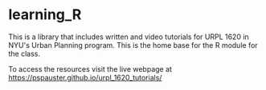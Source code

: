 # learning_R

This is a library that includes written and video tutorials for URPL 1620 in NYU's Urban Planning program. This is the home base for the R module for the class.

To access the resources visit the live webpage at https://pspauster.github.io/urpl_1620_tutorials/ 
